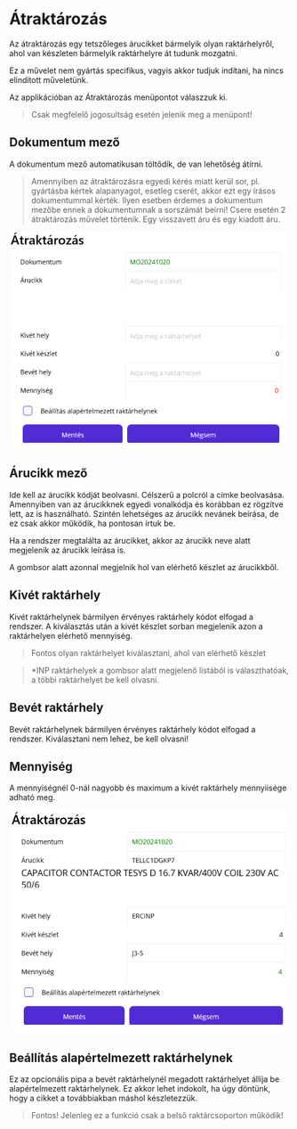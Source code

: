 # Átraktározás

Az átraktározás egy tetszőleges árucikket bármelyik olyan raktárhelyről, ahol van készleten bármelyik raktárhelyre át tudunk mozgatni.

Ez a művelet nem gyártás specifikus, vagyis akkor tudjuk indítani, ha nincs elindított műveletünk.

Az applikációban az Átraktározás menüpontot válaszzuk ki.

> Csak megfelelő jogosultság esetén jelenik meg a menüpont!

## Dokumentum mező

A dokumentum mező automatikusan töltődik, de van lehetőség átírni.

> Amennyiben az átraktározásra egyedi kérés miatt kerül sor, pl. gyártásba kértek alapanyagot, esetleg cserét, akkor ezt egy írásos dokumentummal kérték. Ilyen esetben érdemes a dokumentum mezőbe ennek a dokumentumnak a sorszámát beírni! Csere esetén 2 átraktározás művelet történik. Egy visszavett áru és egy kiadott áru.

![Átraktározás 1](image-7.png)

## Árucikk mező

Ide kell az árucikk kódját beolvasni. Célszerű a polcról a címke beolvasása. Amennyiben van az árucikknek egyedi vonalkódja és korábban ez rögzítve lett, az is használható. Szintén lehetséges az árucikk nevánek beírása, de ez csak akkor működik, ha pontosan írtuk be.

Ha a rendszer megtalálta az árucikket, akkor az árucikk neve alatt megjelenik az árucikk leírása is.

A gombsor alatt azonnal megjelnik hol van elérhető készlet az árucikkből.

## Kivét raktárhely

Kivét raktárhelynek bármilyen érvényes raktárhely kódot elfogad a rendszer.
A kiválasztás után a kivét készlet sorban megjelenik azon a raktárhelyen elérhető mennyiség.

> Fontos olyan raktárhelyet kiválasztani, ahol van elérhető készlet

> *INP raktárhelyek a gombsor alatt megjelenő listából is választhatóak, a többi raktárhelyet be kell olvasni.

## Bevét raktárhely

Bevét raktárhelynek bármilyen érvényes raktárhely kódot elfogad a rendszer. Kiválasztani nem lehez, be kell olvasni!

## Mennyiség

A mennyiségnél 0-nál nagyobb és maximum a kivét raktárhely mennyiisége adható meg.

![Mentés előtt](image-8.png)

## Beállítás alapértelmezett raktárhelynek

Ez az opcionális pipa a bevét raktárhelynél megadott raktárhelyet állíja be alapértelmezett raktárhelynek. Ez akkor lehet indokolt, ha úgy döntünk, hogy a cikket a továbbiakban máshol készletezzük.

> Fontos! Jelenleg ez a funkció csak a belső raktárcsoporton működik!